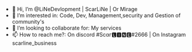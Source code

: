 - 👋 Hi, I’m @LiNeDevlopment | ScarLiNe | Or Mirage
- 👀 I’m interested in: Code, Dev, Management,security and Gestion of community's
- 💞️ I’m looking to collaborate for: My services
- 📫 How to reach me?: On discord #Scαг🅻🅸🅽🅴#2666 | On Instagram scarline_business 

<!---
LiNeDevlopment/LiNeDevlopment is a ✨ special ✨ repository because its `README.md` 
--->
